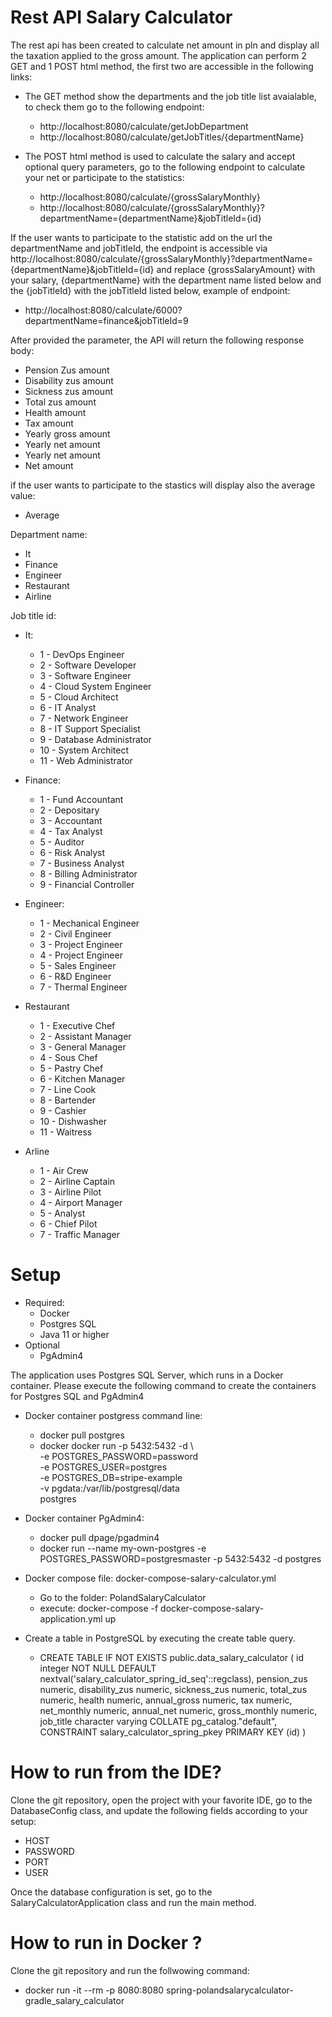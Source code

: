 # Rest API Salary Calculator

The rest api has been created to calculate net amount in pln and display all the taxation applied to
the gross amount.
The application can perform 2 GET and 1 POST html method, the first two are accessible in the
following links:

* The GET method show the departments and the job title list avaialable, to check them go to the
  following endpoint:
    * http://localhost:8080/calculate/getJobDepartment
    * http://localhost:8080/calculate/getJobTitles/{departmentName}


* The POST html method is used to calculate the salary and accept optional query parameters, go to
  the following endpoint to calculate your net or participate to the statistics:

    * http://localhost:8080/calculate/{grossSalaryMonthly}
    * http://localhost:8080/calculate/{grossSalaryMonthly}?departmentName={departmentName}&jobTitleId={id}

If the user wants to participate to the statistic add on the url the departmentName and jobTitleId,
the endpoint is accessible
via http://localhost:8080/calculate/{grossSalaryMonthly}?departmentName={departmentName}&jobTitleId={id}
and replace {grossSalaryAmount} with your salary, {departmentName} with the department name listed
below and the {jobTitleId} with the jobTitleId listed below, example of endpoint:

* http://localhost:8080/calculate/6000?departmentName=finance&jobTitleId=9

After provided the parameter, the API will return the following response body:

* Pension Zus amount
* Disability zus amount
* Sickness zus amount
* Total zus amount
* Health amount
* Tax amount
* Yearly gross amount
* Yearly net amount
* Yearly net amount
* Net amount

if the user wants to participate to the stastics will display also the average value:

* Average

Department name:

* It
* Finance
* Engineer
* Restaurant
* Airline

Job title id:

* It:
    * 1 - DevOps Engineer
    * 2 - Software Developer
    * 3 - Software Engineer
    * 4 - Cloud System Engineer
    * 5 - Cloud Architect
    * 6 - IT Analyst
    * 7 - Network Engineer
    * 8 - IT Support Specialist
    * 9 - Database Administrator
    * 10 - System Architect
    * 11 - Web Administrator

* Finance:
    * 1 - Fund Accountant
    * 2 - Depositary
    * 3 - Accountant
    * 4 - Tax Analyst
    * 5 - Auditor
    * 6 - Risk Analyst
    * 7 - Business Analyst
    * 8 - Billing Administrator
    * 9 - Financial Controller

* Engineer:
    * 1 - Mechanical Engineer
    * 2 - Civil Engineer
    * 3 - Project Engineer
    * 4 - Project Engineer
    * 5 - Sales Engineer
    * 6 - R&D Engineer
    * 7 - Thermal Engineer

* Restaurant
    * 1 - Executive Chef
    * 2 - Assistant Manager
    * 3 - General Manager
    * 4 - Sous Chef
    * 5 - Pastry Chef
    * 6 - Kitchen Manager
    * 7 - Line Cook
    * 8 - Bartender
    * 9 - Cashier
    * 10 - Dishwasher
    * 11 - Waitress

* Arline
    * 1 - Air Crew
    * 2 - Airline Captain
    * 3 - Airline Pilot
    * 4 - Airport Manager
    * 5 - Analyst
    * 6 - Chief Pilot
    * 7 - Traffic Manager

# Setup

* Required:
    * Docker
    * Postgres SQL
    * Java 11 or higher
* Optional
    * PgAdmin4

The application uses Postgres SQL Server, which runs in a Docker container. Please execute the
following command to create the containers for Postgres SQL and PgAdmin4

* Docker container postgress command line:
    * docker pull postgres
    * docker docker run -p 5432:5432 -d \                                              
      -e POSTGRES_PASSWORD=password \
      -e POSTGRES_USER=postgres \
      -e POSTGRES_DB=stripe-example \
      -v pgdata:/var/lib/postgresql/data \
      postgres


* Docker container PgAdmin4:
    * docker pull dpage/pgadmin4
    * docker run --name my-own-postgres -e POSTGRES_PASSWORD=postgresmaster -p 5432:5432 -d postgres

* Docker compose file: docker-compose-salary-calculator.yml
    * Go to the folder: PolandSalaryCalculator
    * execute: docker-compose -f docker-compose-salary-application.yml up

* Create a table in PostgreSQL by executing the create table query.

    * CREATE TABLE IF NOT EXISTS public.data_salary_calculator
      (
      id integer NOT NULL DEFAULT nextval('salary_calculator_spring_id_seq'::regclass),
      pension_zus numeric,
      disability_zus numeric,
      sickness_zus numeric,
      total_zus numeric,
      health numeric,
      annual_gross numeric,
      tax numeric,
      net_monthly numeric,
      annual_net numeric,
      gross_monthly numeric,
      job_title character varying COLLATE pg_catalog."default",
      CONSTRAINT salary_calculator_spring_pkey PRIMARY KEY (id)
      )

# How to run from the IDE?

Clone the git repository, open the project with your favorite IDE, go to the DatabaseConfig class,
and update the following fields according to your setup:

* HOST
* PASSWORD
* PORT
* USER

Once the database configuration is set, go to the SalaryCalculatorApplication class and run the main
method.

# How to run in Docker ?

Clone the git repository and run the follwowing command:

* docker run -it --rm -p 8080:8080 spring-polandsalarycalculator-gradle_salary_calculator





